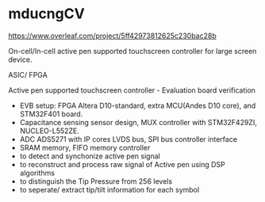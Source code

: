# mducngCV

https://www.overleaf.com/project/5ff42973812625c230bac28b

On-cell/In-cell active pen supported touchscreen controller for large screen device.

ASIC/ FPGA

Active pen supported touchscreen controller - Evaluation board verification 
- EVB setup: FPGA Altera D10-standard, extra MCU(Andes D10 core), and STM32F401 board.
- Capacitance sensing sensor design, MUX controller with STM32F429ZI, NUCLEO-L552ZE. 
- ADC ADS5271 with IP cores LVDS bus, SPI bus controller interface
- SRAM memory, FIFO memory controller
- to detect and synchonize active pen signal
- to reconstruct and process raw signal of Active pen using DSP algorithms
- to distinguish the Tip Pressure from 256 levels
- to seperate/ extract tip/tilt information for each symbol
